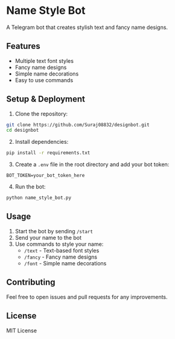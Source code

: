 # Name Style Bot

A Telegram bot that creates stylish text and fancy name designs.

## Features

- Multiple text font styles
- Fancy name designs
- Simple name decorations
- Easy to use commands

## Setup & Deployment

1. Clone the repository:
```bash
git clone https://github.com/Suraj08832/designbot.git
cd designbot
```

2. Install dependencies:
```bash
pip install -r requirements.txt
```

3. Create a `.env` file in the root directory and add your bot token:
```
BOT_TOKEN=your_bot_token_here
```

4. Run the bot:
```bash
python name_style_bot.py
```

## Usage

1. Start the bot by sending `/start`
2. Send your name to the bot
3. Use commands to style your name:
   - `/text` - Text-based font styles
   - `/fancy` - Fancy name designs
   - `/font` - Simple name decorations

## Contributing

Feel free to open issues and pull requests for any improvements.

## License

MIT License 